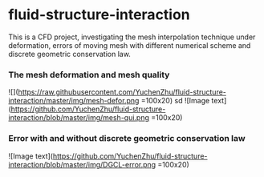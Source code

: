 # fluid-structure-interaction
This is a CFD project, investigating the mesh interpolation technique under deformation, errors of moving mesh with different numerical scheme and discrete geometric conservation law.

### The mesh deformation and mesh quality
![](https://raw.githubusercontent.com/YuchenZhu/fluid-structure-interaction/master/img/mesh-defor.png =100x20)
sd
![Image text](https://github.com/YuchenZhu/fluid-structure-interaction/blob/master/img/mesh-qui.png =100x20)
### Error with and without discrete geometric conservation law
![Image text](https://github.com/YuchenZhu/fluid-structure-interaction/blob/master/img/DGCL-error.png =100x20) 
